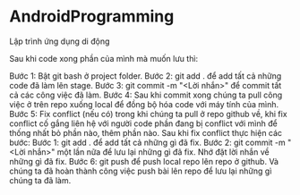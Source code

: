 # AndroidProgramming
Lập trình ứng dụng di động


Sau khi code xong phần của mình mà muốn lưu thì:

Bước 1: Bật git bash ở project folder.
Bước 2: git add . để add tất cả những code đã làm lên stage.
Bước 3: git commit -m "<Lời nhắn>" để commit tất cả các công việc đã làm.
Bước 4: Sau khi commit xong chúng ta pull công việc ở trên repo xuống local để đồng bộ hóa code với máy tính của mình.
Bước 5: Fix conflict (nếu có) trong khi chúng ta pull ở repo github về, khi fix conflict cố gắng liên hệ với người code phần đang bị conflict với mình để thống nhất bỏ phần nào, thêm phần nào. Sau khi fix conflict thực hiện các bước:
Bước 1: git add . để add tất cả những gì đã fix.
Bước 2: git commit -m "<Lời nhắn>" một lần nữa để lưu lại những gì đã fix. Nhớ đặt lời nhắn về những gì đã fix.
Bước 6: git push để push local repo lên repo ở github. Và chúng ta đã hoàn thành công việc push bài lên repo để lưu lại những gì chúng ta đã làm.
